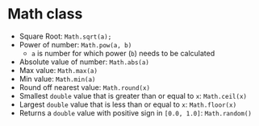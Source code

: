 # Math class
- Square Root: `Math.sqrt(a);`
- Power of number: `Math.pow(a, b)` 
    - `a` is number for which power (`b`) needs to be calculated
- Absolute value of number: `Math.abs(a)`
- Max value: `Math.max(a)`
- Min value: `Math.min(a)`
- Round off nearest value: `Math.round(x)`
- Smallest `double` value that is greater than or equal to `x`: `Math.ceil(x)`
- Largest `double` value that is less than or equal to `x`: `Math.floor(x)`
- Returns a `double` value with positive sign in `[0.0, 1.0]`: `Math.random()`